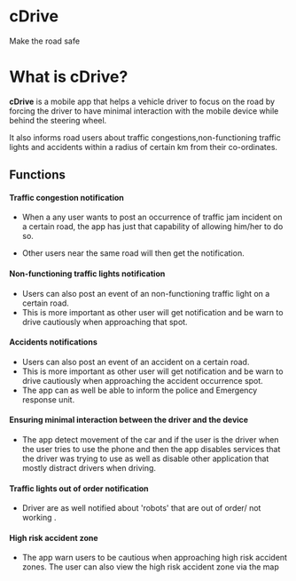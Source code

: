 # cDrive
Make the road safe

# What is cDrive?

**cDrive** is a mobile app that helps a vehicle driver to focus on the road by forcing the driver to have minimal interaction with the mobile device while behind the steering wheel.

It also informs road users about traffic congestions,non-functioning traffic lights and accidents within a radius of certain km from their co-ordinates.


## **Functions**

#### Traffic congestion notification

  * When a any user wants to post an occurrence of traffic jam  incident on a certain road, the app has just that capability of allowing him/her to do so.

  * Other users near the same road will then get the notification.
  #### Non-functioning traffic lights notification
   * Users can also post an event of an non-functioning traffic light on a certain road.
   * This is more important as other user will get notification and be warn to drive cautiously when approaching that spot.

#### Accidents notifications
   * Users can also post an event of an accident on a certain road.
   * This is more important as other user will get notification and be warn to drive cautiously when approaching the accident occurrence spot.
   * The app can as well be able to inform the police and Emergency response unit.

#### Ensuring minimal interaction between the driver and the device
   * The app detect movement of the car and if the user is the driver when the user tries to use the phone and then the app disables services that the driver was trying to use as well as disable other application that mostly distract drivers when driving.

#### Traffic lights out of order notification
   * Driver are as well notified about 'robots' that are out of order/ not working .

#### High risk accident zone 
   * The app warn users to be cautious when approaching high risk  accident zones. The user can also view the high risk accident zone via the map
